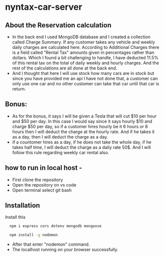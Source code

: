 # nyntax-car-server
## About the Reservation calculation
- In the back end I used MongoDB database and I created a collection called Charge Summary. If any customer takes any vehicle and weekly daily charges are calculated here. According to Additional Charges there is a field called "Rental Tax" amounts given in percentages rather than dollars. Which I found a bit challenging to handle, I have deducted 11.5% of this rental tax on the total of daily weekly and hourly charges. And the rest of the calculations are all done at the back end. 
- And I thought that here I will use stock how many cars are in stock but since you have provided me an api I have not done that, a customer can only use one car and no other customer can take that car until that car is return.

## Bonus: 
- As for the bonus, it says I will be given a Tesla that will cut $10 per hour and $50 per day. In this case I would say since it says hourly $10 and charge $50 per day, so if a customer hires hourly be it 6 hours or 8 hours then I will deduct the charge at the hourly rate. And if he takes it as a day, then I will deduct the charge as a day.
- if a countomer hires as a day, if he does not take the whole day, if he takes half time, I will deduct the charge as a daily rate 50$. And I will follow this rule regarding weekly car rental also. 

## how to run in local host -

- First clone the repository 
- Open the repository on vs code 
- Open terminal select git bash
  
## Installation
Install this 
```bash
  npm i express cors dotenv mongodb mongoose
```
```bash
  npm install -g nodemon
```
- After that enter "nodemon" command.
- The localhost running on your browser successfully.
